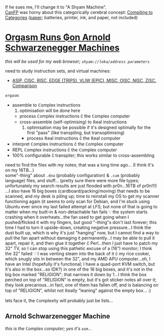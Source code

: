 If he sues me, I'll change it to "A Shyam Machine".
<br>[CanFP](https://www.meetup.com/CanFPG/events/gkbllmywpbtb) was horny about this categorically cerebral concept: [Compiling to Categories](https://www.youtube.com/watch?v=vzLK_xE9Zy8) ([paper](http://conal.net/papers/compiling-to-categories/); batteries, printer, ink, and paper, not included)

# [Orgasm Runs ₲on Arnold Schwarzenegger Machines](http://forlackofabettercomic.com/?id=47)
*this will be used for my web browser; `shyam://loka/address parameters`*

need to study instruction sets, and virtual machines:
* [ASIP, CISC, RISC, EDGE (TRIPS), VLIW (EPIC), MISC, OISC, NISC, ZISC, Comparison](https://en.wikipedia.org/wiki/Template:CPU_technologies)

`orgasm`:
* assemble to ℂomplex instructions
  1. optimisation will be done here
  * process ℂomplex instructions c̄ the ℂomplex computer
  * cross-assemble (self-optimising) to ℝeal instructions
    1. optimisation may be possible if it's designed optimally for the first "pass" (like transpiling, but transoptimising)
    * process ℝeal instructions c̄ the ℝeal computer
* interpret ℂomplex instructions c̄ the ℂomplex computer
* REPL ℂomplex instructions c̄ the ℂomplex computer
* 100% configurable c̄ transpiler; this works similar to cross-assembling

need to find the files with my notes; that was a long time ago... (I think it's on my 16TB...)
<br>some"-thing" about `.dna` (probably configuration) & `.cum` (probably language) files, and stuff... (pretty sure there were more file types; unfortunately my search results are just flooded with pr0n...16TB of pr0n!!!) ...I also have 16 big boxes (cardboard/packing/moving) that needs to be scanned, and my desk is piling up; time to reinstall my OS to get my scanner functioning again (it seems to only scan for Debian, and I'm stuck using Ubuntu ever since my last failed attempt at LFS; but none of that is going to matter when my built-in & non-detachable fan fails ∵ the system starts crashing when it overheats...the fan used to get going when I pushed/flicked it with my fingers, but good "-thing"s don't last forever; this time I had to turn it upside-down, creating negative pressure...I think the dust built up, which is why it's just "hanging" now, but I cannot find a way to pull the fan apart without damaging it permanently...I may be able to pull it apart, repair it, and then glue it together c̄ Perl...then I just have to patch my 32" TV, so I can stop using this pathetic excuse of a (16") monitor; I think the 32" failed ∵ I was venting steam into the back of it c̄ my rice cooker, which snugly sits in between the 32", and my AMD APU computer...oh, I have an Intel (hopefully it's functional; I have a quad-port KVM switch, but it's also in the box...so IDK?) in one of the 16 big boxes, and it's not in the big box marked "RELIGION"; that narrows it down by 1...I think the box perched on top of "RELIGION" is empty, but it's got sticker notes all over it; they look precarious...in fact, one of them has fallen off, and is balancing on top of "RELIGION", whilst not ℝeally "leaning" against the empty box... \:)

lets face it, the ℂomplexity will probably just be lists...

## Arnold Schwarzenegger Machine
*this is the ℂomplex computer; yes it's `asm`...*
